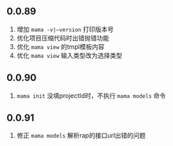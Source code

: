 ## 0.0.89
1. 增加 `mama -v|—version` 打印版本号
2. 优化项目压缩代码时出错抛错功能
3. 优化 `mama view` 的tmpl模板内容
4. 优化 `mama view` 输入类型改为选择类型

## 0.0.90
1. `mama init` 没填projectId时，不执行 `mama models` 命令

## 0.0.91
1. 修正 `mama models` 解析rap的接口url出错的问题